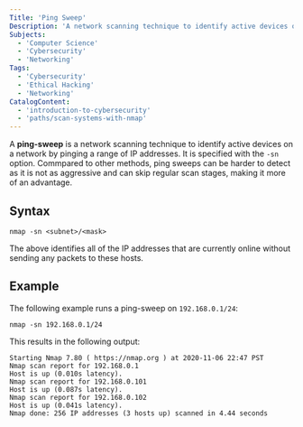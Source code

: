 ```yaml
---
Title: 'Ping Sweep'
Description: 'A network scanning technique to identify active devices on a network by pinging a range of IP addresses.'
Subjects:
  - 'Computer Science'
  - 'Cybersecurity'
  - 'Networking'
Tags:
  - 'Cybersecurity'
  - 'Ethical Hacking'
  - 'Networking'
CatalogContent:
  - 'introduction-to-cybersecurity'
  - 'paths/scan-systems-with-nmap'
---
```


A **ping-sweep** is a network scanning technique to identify active devices on a network by pinging a range of IP addresses. It is specified with the `-sn` option.  Commpared to other methods, ping sweeps can be harder to detect as it is not as aggressive and can skip regular scan stages, making it more of an advantage.

## Syntax

```pseudo
nmap -sn <subnet>/<mask>
```

The above identifies all of the IP addresses that are currently online without sending any packets to these hosts.

## Example

The following example runs a ping-sweep on `192.168.0.1/24`:

```shell
nmap -sn 192.168.0.1/24
```

This results in the following output:

```shell
Starting Nmap 7.80 ( https://nmap.org ) at 2020-11-06 22:47 PST
Nmap scan report for 192.168.0.1
Host is up (0.010s latency).
Nmap scan report for 192.168.0.101
Host is up (0.087s latency).
Nmap scan report for 192.168.0.102
Host is up (0.041s latency).
Nmap done: 256 IP addresses (3 hosts up) scanned in 4.44 seconds
```